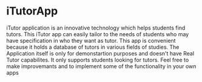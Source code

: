 # iTutorApp
iTutor application is an innovative technology which helps students find tutors. This iTutor app can  easily tailor to the needs of students who may have specification in who they want as tutor. This app  is convenient because it holds a database of tutors in various fields of studies. The Application itself is only for demonstartion purposes and doesn't have Real Tutor capabilites. It only supports students looking for tutors. Feel free to make improvemants and to implement some of the functionality in your own apps
